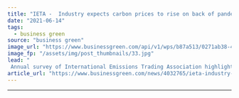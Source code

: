 ```yaml
---
title: "IETA -  Industry expects carbon prices to rise on back of pandemic recovery"
date: "2021-06-14"
tags: 
  - business green
source: "business green"
image_url: "https://www.businessgreen.com/api/v1/wps/b87a513/0271ab38-42f5-4c1c-8fe2-964fa52dd645/2/iStock-1189129733-1-emissions-co2-industry-wind-turbine-185x114.jpg"
image_fp: "/assets/img/post_thumbnails/33.jpg"
lead: "
 Annual survey of International Emissions Trading Association highlights growing optimism for carbon markets worldwide in 2020s ..."
article_url: "https://www.businessgreen.com/news/4032765/ieta-industry-expects-carbon-prices-rise-pandemic-recovery"
---
```


---
